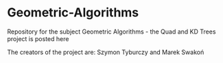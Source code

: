 # Geometric-Algorithms
Repository for the subject Geometric Algorithms - the Quad and KD Trees project is posted here

The creators of the project are: Szymon Tyburczy and Marek Swakoń


